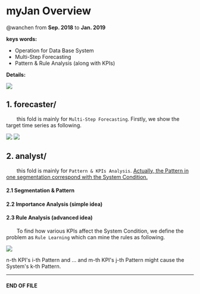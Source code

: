 
# myJan Overview

@wanchen from **Sep. 2018** to **Jan. 2019**

**keys words:**
  - Operation for Data Base System
  - Multi-Step Forecasting
  - Pattern & Rule Analysis (along with KPIs)

**Details:**


<img src="http://chart.googleapis.com/chart?cht=tx&chl= $$**********$$" style="border:none;">

## 1. forecaster/

&emsp;&emsp;this fold is mainly for `Multi-Step Forecasting`. Firstly, we show the target time series as following.

<img src="http://chart.googleapis.com/chart?cht=tx&chl= $$ HealthScore = [x_1, x_2,..., x_N]$$" style="border:none;">    <img src="http://chart.googleapis.com/chart?cht=tx&chl= $ x_t \in [0, 100] $" style="border:none;">


## 2. analyst/

&emsp;&emsp;this fold is mainly for `Pattern & KPIs Analysis`. <u>Actually, the Pattern in one segmentation correspond with the System Condition.</u>

#### 2.1 Segmentation & Pattern


#### 2.2 Importance Analysis (simple idea)

#### 2.3 Rule Analysis (advanced idea)
&emsp;&emsp;To find how various KPIs affect the System Condition, we define the problem as `Rule Learning` which can mine the rules as following.

<img src="http://chart.googleapis.com/chart?cht=tx&chl= $$  Sn_i \and ... \and Sm_j -> S_k $$" style="border:none;">

n-th KPI's i-th Pattern and ... and m-th KPI's j-th Pattern might cause the System's k-th Pattern.

---
#### END OF FILE
